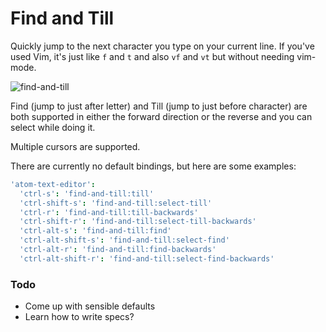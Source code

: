 # Find and Till

Quickly jump to the next character you type on your current line. If you've used Vim, it's just like `f` and `t` and also `vf` and `vt` but without needing vim-mode.

![find-and-till](https://cloud.githubusercontent.com/assets/8588/8742523/26480284-2c1b-11e5-86c7-be78a28e6289.gif)

Find (jump to just after letter) and Till (jump to just before character) are both supported in either the forward direction or the reverse and you can select while doing it.

Multiple cursors are supported.

There are currently no default bindings, but here are some examples:

```cson
'atom-text-editor':
  'ctrl-s': 'find-and-till:till'
  'ctrl-shift-s': 'find-and-till:select-till'
  'ctrl-r': 'find-and-till:till-backwards'
  'ctrl-shift-r': 'find-and-till:select-till-backwards'
  'ctrl-alt-s': 'find-and-till:find'
  'ctrl-alt-shift-s': 'find-and-till:select-find'
  'ctrl-alt-r': 'find-and-till:find-backwards'
  'ctrl-alt-shift-r': 'find-and-till:select-find-backwards'
```

### Todo

* Come up with sensible defaults
* Learn how to write specs?
